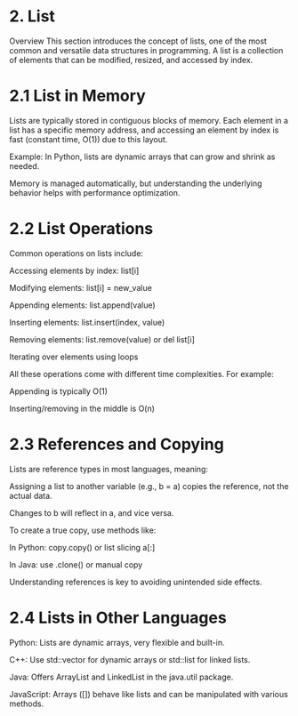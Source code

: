 # 2. List
Overview
This section introduces the concept of lists, one of the most common and versatile data structures in programming. A list is a collection of elements that can be modified, resized, and accessed by index.

# 2.1 List in Memory
Lists are typically stored in contiguous blocks of memory. Each element in a list has a specific memory address, and accessing an element by index is fast (constant time, O(1)) due to this layout.

Example: In Python, lists are dynamic arrays that can grow and shrink as needed.

Memory is managed automatically, but understanding the underlying behavior helps with performance optimization.

# 2.2 List Operations
Common operations on lists include:

Accessing elements by index: list[i]

Modifying elements: list[i] = new_value

Appending elements: list.append(value)

Inserting elements: list.insert(index, value)

Removing elements: list.remove(value) or del list[i]

Iterating over elements using loops

All these operations come with different time complexities. For example:

Appending is typically O(1)

Inserting/removing in the middle is O(n)

# 2.3 References and Copying
Lists are reference types in most languages, meaning:

Assigning a list to another variable (e.g., b = a) copies the reference, not the actual data.

Changes to b will reflect in a, and vice versa.

To create a true copy, use methods like:

In Python: copy.copy() or list slicing a[:]

In Java: use .clone() or manual copy

Understanding references is key to avoiding unintended side effects.

# 2.4 Lists in Other Languages
Python: Lists are dynamic arrays, very flexible and built-in.

C++: Use std::vector for dynamic arrays or std::list for linked lists.

Java: Offers ArrayList and LinkedList in the java.util package.

JavaScript: Arrays ([]) behave like lists and can be manipulated with various methods.